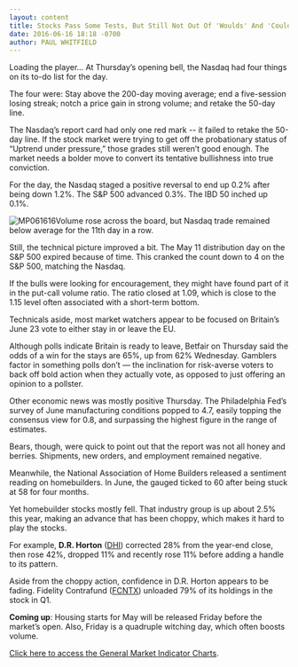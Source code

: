 ```yaml
---
layout: content
title: Stocks Pass Some Tests, But Still Not Out Of 'Woulds' And 'Coulds'
date: 2016-06-16 18:18 -0700
author: PAUL WHITFIELD
---
```






Loading the player...
At Thursday’s opening bell, the Nasdaq had four things on its to-do list for the day.


The four were: Stay above the 200-day moving average; end a five-session losing streak; notch a price gain in strong volume; and retake the 50-day line.


The Nasdaq’s report card had only one red mark -- it failed to retake the 50-day line. If the stock market were trying to get off the probationary status of “Uptrend under pressure,” those grades still weren’t good enough. The market needs a bolder move to convert its tentative bullishness into true conviction.


For the day, the Nasdaq staged a positive reversal to end up 0.2% after being down 1.2%. The S&P 500 advanced 0.3%. The IBD 50 inched up 0.1%.


![MP061616](https://www.investors.com/wp-content/uploads/2016/06/MP061616-183x300.jpg)Volume rose across the board, but Nasdaq trade remained below average for the 11th day in a row.


Still, the technical picture improved a bit. The May 11 distribution day on the S&P 500 expired because of time. This cranked the count down to 4 on the S&P 500, matching the Nasdaq.


If the bulls were looking for encouragement, they might have found part of it in the put-call volume ratio. The ratio closed at 1.09, which is close to the 1.15 level often associated with a short-term bottom.


Technicals aside, most market watchers appear to be focused on Britain’s June 23 vote to either stay in or leave the EU.


Although polls indicate Britain is ready to leave, Betfair on Thursday said the odds of a win for the stays are 65%, up from 62% Wednesday. Gamblers factor in something polls don’t — the inclination for risk-averse voters to back off bold action when they actually vote, as opposed to just offering an opinion to a pollster.


Other economic news was mostly positive Thursday. The Philadelphia Fed’s survey of June manufacturing conditions popped to 4.7, easily topping the consensus view for 0.8, and surpassing the highest figure in the range of estimates.


Bears, though, were quick to point out that the report was not all honey and berries. Shipments, new orders, and employment remained negative.


Meanwhile, the National Association of Home Builders released a sentiment reading on homebuilders. In June, the gauged ticked to 60 after being stuck at 58 for four months.


Yet homebuilder stocks mostly fell.
That industry group is up about 2.5% this year, making an advance that has been choppy, which makes it hard to play the stocks.


For example, **D.R. Horton** ([DHI](https://research.investors.com/quote.aspx?symbol=DHI)) corrected 28% from the year-end close, then rose 42%, dropped 11% and recently rose 11% before adding a handle to its pattern.


Aside from the choppy action, confidence in D.R. Horton appears to be fading. Fidelity Contrafund ([FCNTX](https://research.investors.com/quote.aspx?symbol=FCNTX)) unloaded 79% of its holdings in the stock in Q1.


**Coming up**: Housing starts for May will be released Friday before the market’s open. Also, Friday is a quadruple witching day, which often boosts volume.


[Click here to access the General Market Indicator Charts](https://www.investors.com/wp-content/uploads/2016/06/IBD1606154613GMI.pdf).





